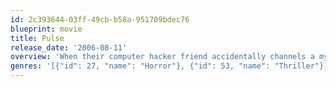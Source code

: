 ```yaml
---
id: 2c393644-03ff-49cb-b58a-951709bdec76
blueprint: movie
title: Pulse
release_date: '2006-08-11'
overview: 'When their computer hacker friend accidentally channels a mysterious wireless signal, a group of co-eds rally to stop a terrifying evil from taking over the world.'
genres: '[{"id": 27, "name": "Horror"}, {"id": 53, "name": "Thriller"}]'
---
```

